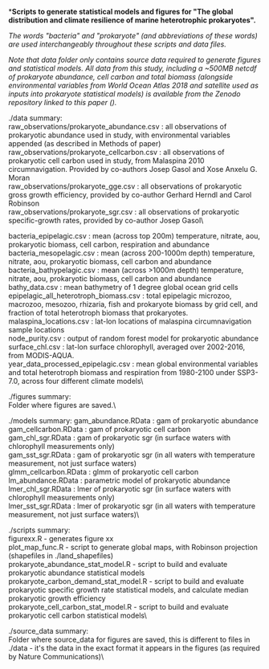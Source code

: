 ***Scripts to generate statistical models and figures for "The global distribution and climate resilience of marine heterotrophic prokaryotes".**

*The words "bacteria" and "prokaryote" (and abbreviations of these words) are used interchangeably throughout these scripts and data files.*

*Note that data folder only contains source data required to generate figures and statistical models. All data from this study, including a ~500MB netcdf of prokaryote abundance, cell carbon and total biomass (alongside environmental variables from World Ocean Atlas 2018 and satellite used as inputs into prokaryote statistical models) is available from the Zenodo repository linked to this paper ().*

./data summary:\
raw_observations/prokaryote_abundance.csv : all observations of prokaryotic abundance used in study, with environmental variables appended (as described in Methods of paper)\
raw_observations/prokaryote_cellcarbon.csv : all observations of prokaryotic cell carbon used in study, from Malaspina 2010 circumnavigation. Provided by co-authors Josep Gasol and Xose Anxelu G. Moran\
raw_observations/prokaryote_gge.csv : all observations of prokaryotic gross growth efficiency, provided by co-author Gerhard Herndl and Carol Robinson\
raw_observations/prokaryote_sgr.csv : all observations of prokaryotic specific-growth rates, provided by co-author Josep Gasol\

bacteria_epipelagic.csv : mean (across top 200m) temperature, nitrate, aou, prokaryotic biomass, cell carbon, respiration and abundance\
bacteria_mesopelagic.csv : mean (across 200-1000m depth) temperature, nitrate, aou, prokaryotic biomass, cell carbon and abundance\
bacteria_bathypelagic.csv : mean (across >1000m depth) temperature, nitrate, aou, prokaryotic biomass, cell carbon and abundance\
bathy_data.csv : mean bathymetry of 1 degree global ocean grid cells\
epipelagic_all_heterotroph_biomass.csv : total epipelagic microzoo, macrozoo, mesozoo, rhizaria, fish and prokaryote biomass by grid cell, and fraction of total heterotroph biomass that prokaryotes. \
malaspina_locations.csv : lat-lon locations of malaspina circumnavigation sample locations\
node_purity.csv : output of random forest model for prokaryotic abundance\
surface_chl.csv : lat-lon surface chlorophyll, averaged over 2002-2016, from MODIS-AQUA.\
year_data_processed_epipelagic.csv : mean global environmental variables and total heterotroph biomass and respiration from 1980-2100 under SSP3-7.0, across four different climate models\

./figures summary:\
Folder where figures are saved.\

./models summary:
gam_abundance.RData : gam of prokaryotic abundance\
gam_cellcarbon.RData : gam of prokaryotic cell carbon\
gam_chl_sgr.RData : gam of prokaryotic sgr (in surface waters with chlorophyll measurements only)\
gam_sst_sgr.RData : gam of prokaryotic sgr (in all waters with temperature measurement, not just surface waters)\
glmm_cellcarbon.RData : glmm of prokaryotic cell carbon\
lm_abundance.RData : parametric model of prokaryotic abundance\
lmer_chl_sgr.RData : lmer of prokaryotic sgr (in surface waters with chlorophyll measurements only)\
lmer_sst_sgr.RData : lmer of prokaryotic sgr (in all waters with temperature measurement, not just surface waters)\

./scripts summary:\
figurexx.R - generates figure xx\
plot_map_func.R - script to generate global maps, with Robinson projection (shapefiles in ./land_shapefiles)\
prokaryote_abundance_stat_model.R - script to build and evaluate prokaryotic abundance statistical models\
prokaryote_carbon_demand_stat_model.R - script to build and evaluate prokaryotic specific growth rate statistical models, and calculate median prokaryotic growth efficiency\
prokaryote_cell_carbon_stat_model.R - script to build and evaluate prokaryotic cell carbon statistical models\

./source_data summary:\
Folder where source_data for figures are saved, this is different to files in ./data - it's the data in the exact format it appears in the figures (as required by Nature Communications)\
